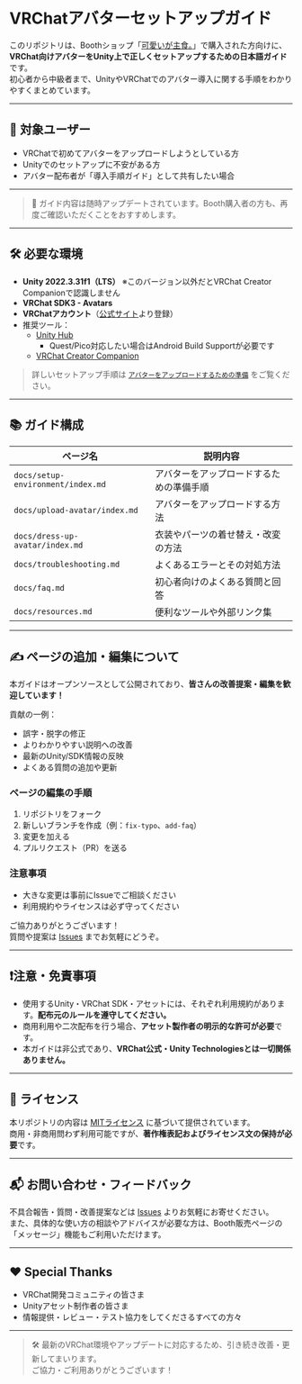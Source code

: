 # VRChatアバターセットアップガイド

このリポジトリは、Boothショップ「[可愛いが主食。](https://sumx21tridg3.booth.pm/)」で購入された方向けに、  
**VRChat向けアバターをUnity上で正しくセットアップするための日本語ガイド**です。  
初心者から中級者まで、UnityやVRChatでのアバター導入に関する手順をわかりやすくまとめています。

---

## 🎯 対象ユーザー

- VRChatで初めてアバターをアップロードしようとしている方
- Unityでのセットアップに不安がある方
- アバター配布者が「導入手順ガイド」として共有したい場合

---

> 📌 ガイド内容は随時アップデートされています。Booth購入者の方も、再度ご確認いただくことをおすすめします。

---

## 🛠 必要な環境

- **Unity 2022.3.31f1（LTS）** ※このバージョン以外だとVRChat Creator Companionで認識しません
- **VRChat SDK3 - Avatars**
- **VRChatアカウント**（[公式サイト](https://vrchat.com/home)より登録）
- 推奨ツール：
    - [Unity Hub](https://unity.com/ja/unity-hub)
        - Quest/Pico対応したい場合はAndroid Build Supportが必要です
    - [VRChat Creator Companion](https://vcc.docs.vrchat.com/)

> 詳しいセットアップ手順は [`アバターをアップロードするための準備`](./docs/setup-environment/index.md) をご覧ください。

---

## 📚 ガイド構成

| ページ名                              | 説明内容                 |
|-----------------------------------|----------------------|
| `docs/setup-environment/index.md` | アバターをアップロードするための準備手順 |
| `docs/upload-avatar/index.md`     | アバターをアップロードする方法      |
| `docs/dress-up-avatar/index.md`   | 衣装やパーツの着せ替え・改変の方法    |
| `docs/troubleshooting.md`         | よくあるエラーとその対処方法       |
| `docs/faq.md`                     | 初心者向けのよくある質問と回答      |
| `docs/resources.md`               | 便利なツールや外部リンク集        |

---

## ✍️ ページの追加・編集について

本ガイドはオープンソースとして公開されており、**皆さんの改善提案・編集を歓迎しています！**

貢献の一例：

- 誤字・脱字の修正
- よりわかりやすい説明への改善
- 最新のUnity/SDK情報の反映
- よくある質問の追加や更新

### ページの編集の手順

1. リポジトリをフォーク
2. 新しいブランチを作成（例：`fix-typo`、`add-faq`）
3. 変更を加える
4. プルリクエスト（PR）を送る

### 注意事項

- 大きな変更は事前にIssueでご相談ください
- 利用規約やライセンスは必ず守ってください

ご協力ありがとうございます！  
質問や提案は [Issues](https://github.com/あなたのリポジトリ名/issues) までお気軽にどうぞ。


---

## ❗️注意・免責事項

- 使用するUnity・VRChat SDK・アセットには、それぞれ利用規約があります。**配布元のルールを遵守してください。**
- 商用利用や二次配布を行う場合、**アセット製作者の明示的な許可が必要**です。
- 本ガイドは非公式であり、**VRChat公式・Unity Technologiesとは一切関係ありません。**

---

## 📄 ライセンス

本リポジトリの内容は [MITライセンス](./docs/license.md) に基づいて提供されています。  
商用・非商用問わず利用可能ですが、**著作権表記およびライセンス文の保持が必要**です。

---

## 📬 お問い合わせ・フィードバック

不具合報告・質問・改善提案などは [Issues](https://github.com/あなたのリポジトリ名/issues) よりお気軽にお寄せください。  
また、具体的な使い方の相談やアドバイスが必要な方は、Booth販売ページの「メッセージ」機能もご利用いただけます。

---

## ❤️ Special Thanks

- VRChat開発コミュニティの皆さま
- Unityアセット制作者の皆さま
- 情報提供・レビュー・テスト協力をしてくださるすべての方々

---

> 🛠 最新のVRChat環境やアップデートに対応するため、引き続き改善・更新してまいります。  
> ご協力・ご利用ありがとうございます！
